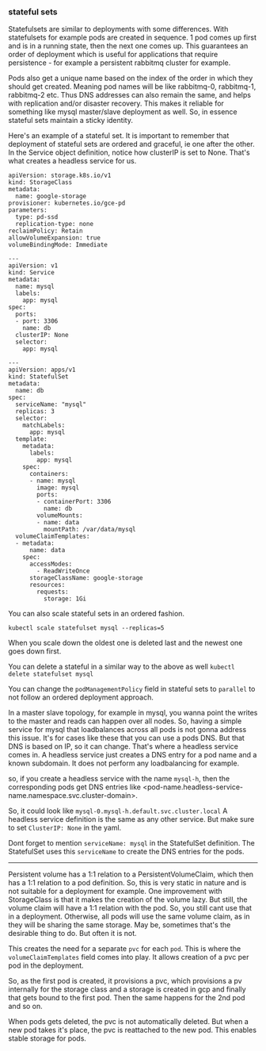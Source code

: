 ### stateful sets

Statefulsets are similar to deployments with some differences.
With statefulsets for example pods are created in sequence. 1 pod comes up first and is in a running state,
then the next one comes up. This guarantees an order of deployment which is useful for applications
that require persistence - for example a persistent rabbitmq cluster for example.

Pods also get a unique name based on the index of the order in which they should get created.
Meaning pod names will be like rabbitmq-0, rabbitmq-1, rabbitmq-2 etc. Thus DNS addresses can also remain the same,
and helps with replication and/or disaster recovery. This makes it reliable for something like mysql master/slave deployment as well.
So, in essence stateful sets maintain a sticky identity.

Here's an example of a stateful set.
It is important to remember that deployment of stateful sets are ordered and graceful, ie one after the other.
In the Service object definition, notice how clusterIP is set to None. That's what creates a headless service for us.
```
apiVersion: storage.k8s.io/v1
kind: StorageClass
metadata:
  name: google-storage
provisioner: kubernetes.io/gce-pd
parameters:
  type: pd-ssd
  replication-type: none
reclaimPolicy: Retain
allowVolumeExpansion: true
volumeBindingMode: Immediate

---
apiVersion: v1
kind: Service
metadata:
  name: mysql
  labels:
    app: mysql
spec:
  ports:
  - port: 3306
    name: db
  clusterIP: None
  selector:
    app: mysql

---
apiVersion: apps/v1
kind: StatefulSet
metadata:
  name: db
spec:
  serviceName: "mysql"
  replicas: 3
  selector:
    matchLabels:
      app: mysql
  template:
    metadata:
      labels:
        app: mysql
    spec:
      containers:
      - name: mysql
        image: mysql
        ports:
        - containerPort: 3306
          name: db
        volumeMounts:
        - name: data
          mountPath: /var/data/mysql
  volumeClaimTemplates:
  - metadata:
      name: data
    spec:
      accessModes:
        - ReadWriteOnce
      storageClassName: google-storage
      resources:
        requests:
          storage: 1Gi
```

You can also scale stateful sets in an ordered fashion.
```
kubectl scale statefulset mysql --replicas=5
```
When you scale down the oldest one is deleted last and the newest one goes down first.

You can delete a stateful in a similar way to the above as well
`kubectl delete statefulset mysql`

You can change the `podManagementPolicy` field in stateful sets to `parallel` to not follow an ordered deployment approach.

In a master slave topology, for example in mysql, you wanna point the writes to the master and reads can happen over all nodes.
So, having a simple service for mysql that loadbalances across all pods is not gonna address this issue.
It's for cases like these that you can use a pods DNS. But that DNS is based on IP, so it can change.
That's where a headless service comes in.
A headless service just creates a DNS entry for a pod name and a known subdomain. It does not perform any loadbalancing for example.

so, if you create a headless service with the name `mysql-h`, then the corresponding pods get DNS entries like
<pod-name.headless-service-name.namespace.svc.cluster-domain>.

So, it could look like `mysql-0.mysql-h.default.svc.cluster.local`
A headless service definition is the same as any other service. But make sure to set `ClusterIP: None` in the yaml.

Dont forget to mention `serviceName: mysql` in the StatefulSet definition.
The StatefulSet uses this `serviceName` to create the DNS entries for the pods.



---------------------------------------

Persistent volume has a 1:1 relation to a PersistentVolumeClaim, which then has a 1:1 relation to a pod definition.
So, this is very static in nature and is not suitable for a deployment for example.
One improvement with StorageClass is that it makes the creation of the volume lazy. But still, the
volume claim will have a 1:1 relation with the pod. So, you still cant use that in a deployment.
Otherwise, all pods will use the same volume claim, as in they will be sharing the same storage. May be,
sometimes that's the desirable thing to do. But often it is not.

This creates the need for a separate `pvc` for each `pod`.
This is where the `volumeClaimTemplates` field comes into play. It allows creation of a pvc per pod in the deployment.

So, as the first pod is created, it provisions a pvc, which provisions a pv internally for the storage class and a storage is created in gcp
and finally that gets bound to the first pod. Then the same happens for the 2nd pod and so on.

When pods gets deleted, the pvc is not automatically deleted. But when a new pod takes it's place, the pvc is reattached to the
new pod. This enables stable storage for pods.
